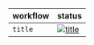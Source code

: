 
| workflow | status |
| - | - |
| `title` | [![title](https://github.com/ese-msc-2023/irp-as5023/actions/workflows/title.yml/badge.svg)](https://github.com/ese-msc-2023/irp-as5023/actions/workflows/title.yml) |
